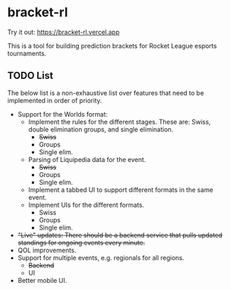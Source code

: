 # bracket-rl
Try it out: https://bracket-rl.vercel.app

This is a tool for building prediction brackets for Rocket League esports tournaments.

## TODO List
The below list is a non-exhaustive list over features that need to be implemented in order of priority.

* Support for the Worlds format:
  - Implement the rules for the different stages. These are: Swiss, double elimination groups, and single elimination.
    - ~~Swiss~~
    - Groups
    - Single elim.
  - Parsing of Liquipedia data for the event.
    - ~~Swiss~~
    - Groups
    - Single elim.
  - Implement a tabbed UI to support different formats in the same event.
  - Implement UIs for the different formats.
    - Swiss
    - Groups
    - Single elim.
* ~~"Live" updates: There should be a backend service that pulls updated standings for ongoing events every minute.~~
* QOL improvements.
* Support for multiple events, e.g. regionals for all regions.
  - ~~Backend~~
  - UI
* Better mobile UI.
